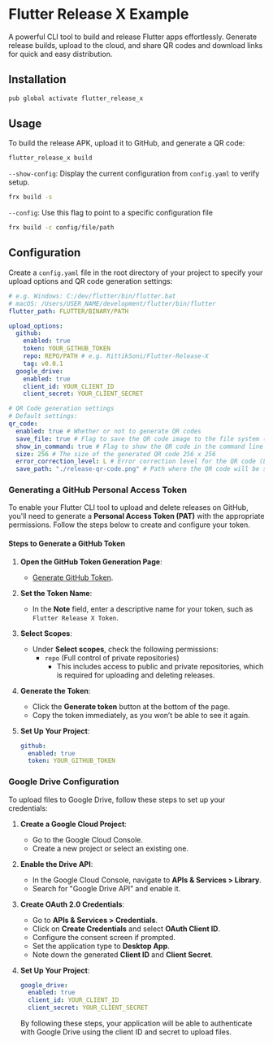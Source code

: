# Flutter Release X Example

A powerful CLI tool to build and release Flutter apps effortlessly. Generate release builds, upload to the cloud, and share QR codes and download links for quick and easy distribution.

## Installation

```bash
pub global activate flutter_release_x
```

## Usage

To build the release APK, upload it to GitHub, and generate a QR code:

```bash
flutter_release_x build
```

`--show-config`: Display the current configuration from `config.yaml` to verify setup.

```bash
frx build -s
```

`--config`: Use this flag to point to a specific configuration file

```bash
frx build -c config/file/path
```

## Configuration

Create a `config.yaml` file in the root directory of your project to specify your upload options and QR code generation settings:

```yaml
# e.g. Windows: C:/dev/flutter/bin/flutter.bat
# macOS: /Users/USER_NAME/development/flutter/bin/flutter
flutter_path: FLUTTER/BINARY/PATH

upload_options:
  github:
    enabled: true
    token: YOUR_GITHUB_TOKEN
    repo: REPO/PATH # e.g. RittikSoni/Flutter-Release-X
    tag: v0.0.1
  google_drive:
    enabled: true
    client_id: YOUR_CLIENT_ID
    client_secret: YOUR_CLIENT_SECRET

# QR Code generation settings
# Default settings:
qr_code:
  enabled: true # Whether or not to generate QR codes
  save_file: true # Flag to save the QR code image to the file system (true/false)
  show_in_command: true # Flag to show the QR code in the command line output (true/false)
  size: 256 # The size of the generated QR code 256 x 256
  error_correction_level: L # Error correction level for the QR code (L, M, Q, H)
  save_path: "./release-qr-code.png" # Path where the QR code will be saved
```

### Generating a GitHub Personal Access Token

To enable your Flutter CLI tool to upload and delete releases on GitHub, you'll need to generate a **Personal Access Token (PAT)** with the appropriate permissions. Follow the steps below to create and configure your token.

#### Steps to Generate a GitHub Token

1. **Open the GitHub Token Generation Page**:

   - [Generate GitHub Token](https://github.com/settings/tokens/new).

2. **Set the Token Name**:

   - In the **Note** field, enter a descriptive name for your token, such as `Flutter Release X Token`.

3. **Select Scopes**:

   - Under **Select scopes**, check the following permissions:
     - `repo` (Full control of private repositories)
       - This includes access to public and private repositories, which is required for uploading and deleting releases.

4. **Generate the Token**:

   - Click the **Generate token** button at the bottom of the page.
   - Copy the token immediately, as you won’t be able to see it again.

5. **Set Up Your Project**:

   ```yaml
   github:
     enabled: true
     token: YOUR_GITHUB_TOKEN
   ```

### Google Drive Configuration

To upload files to Google Drive, follow these steps to set up your credentials:

1.  **Create a Google Cloud Project**:

    - Go to the Google Cloud Console.
    - Create a new project or select an existing one.

2.  **Enable the Drive API**:

    - In the Google Cloud Console, navigate to **APIs & Services > Library**.
    - Search for "Google Drive API" and enable it.

3.  **Create OAuth 2.0 Credentials**:

    - Go to **APIs & Services > Credentials**.
    - Click on **Create Credentials** and select **OAuth Client ID**.
    - Configure the consent screen if prompted.
    - Set the application type to **Desktop App**.
    - Note down the generated **Client ID** and **Client Secret**.

4.  **Set Up Your Project**:

    ```yaml
    google_drive:
      enabled: true
      client_id: YOUR_CLIENT_ID
      client_secret: YOUR_CLIENT_SECRET
    ```

    By following these steps, your application will be able to authenticate with Google Drive using the client ID and secret to upload files.
